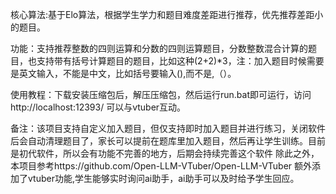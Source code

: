 核心算法:基于Elo算法，根据学生学力和题目难度差距进行推荐，优先推荐差距小的题目。


功能：支持推荐整数的四则运算和分数的四则运算题目，分数整数混合计算的题目，也支持带有括号计算题目的题目，比如这种(2+2)*3，注：加入题目时候需要是英文输入，不能是中文，比如括号要输入(),而不是,（）。

使用教程：下载安装压缩包后，解压压缩包，然后运行run.bat即可运行，访问http://localhost:12393/
可以与vtuber互动。


备注：该项目支持自定义加入题目，但仅支持即时加入题目并进行练习，关闭软件后会自动清理题目了，家长可以提前在题库里加入题目，然后再让学生训练。目前是初代软件，所以会有功能不完善的地方，后期会持续完善这个软件
除此之外，本项目参考https://github.com/Open-LLM-VTuber/Open-LLM-VTuber
额外添加了vtuber功能,学生能够实时询问ai助手，ai助手可以及时给予学生回应。

